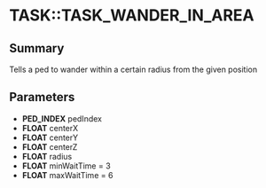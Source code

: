 # TASK::TASK_WANDER_IN_AREA

## Summary
Tells a ped to wander within a certain radius from the given position

## Parameters
* **PED_INDEX** pedIndex
* **FLOAT** centerX
* **FLOAT** centerY
* **FLOAT** centerZ
* **FLOAT** radius
* **FLOAT** minWaitTime = 3
* **FLOAT** maxWaitTime = 6